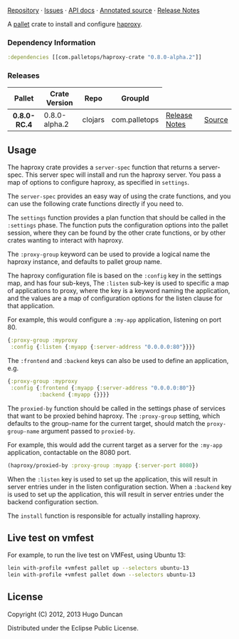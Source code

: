 [Repository](https://github.com/pallet/haproxy-crate) &#xb7;
[Issues](https://github.com/pallet/haproxy-crate/issues) &#xb7;
[API docs](http://palletops.com/haproxy-crate/0.8/api) &#xb7;
[Annotated source](http://palletops.com/haproxy-crate/0.8/annotated/uberdoc.html) &#xb7;
[Release Notes](https://github.com/pallet/haproxy-crate/blob/develop/ReleaseNotes.md)

A [pallet](http://palletops.com/) crate to install and configure
 [haproxy](http://haproxy.1wt.eu/).

### Dependency Information

```clj
:dependencies [[com.palletops/haproxy-crate "0.8.0-alpha.2"]]
```

### Releases

<table>
<thead>
  <tr><th>Pallet</th><th>Crate Version</th><th>Repo</th><th>GroupId</th></tr>
</thead>
<tbody>
  <tr>
    <th>0.8.0-RC.4</th>
    <td>0.8.0-alpha.2</td>
    <td>clojars</td>
    <td>com.palletops</td>
    <td><a href='https://github.com/pallet/haproxy-crate/blob/0.8.0-alpha.2/ReleaseNotes.md'>Release Notes</a></td>
    <td><a href='https://github.com/pallet/haproxy-crate/blob/0.8.0-alpha.2/'>Source</a></td>
  </tr>
</tbody>
</table>

## Usage

The haproxy crate provides a `server-spec` function that returns a
server-spec. This server spec will install and run the haproxy server.
You pass a map of options to configure haproxy, as specified in
`settings`.

The `server-spec` provides an easy way of using the crate functions, and you can
use the following crate functions directly if you need to.

The `settings` function provides a plan function that should be called
in the `:settings` phase.  The function puts the configuration options
into the pallet session, where they can be found by the other crate
functions, or by other crates wanting to interact with haproxy.

The `:proxy-group` keyword can be used to provide a logical name the
haproxy instance, and defaults to pallet group name.

The haproxy configuration file is based on the `:config` key in the
settings map, and has four sub-keys, The `:listen` sub-key is used to
specific a map of applications to proxy, where the key is a keyword
naming the application, and the values are a map of configuration
options for the listen clause for that application.

For example, this would configure a `:my-app` application, listening
on port 80.

```clj
{:proxy-group :myproxy
 :config {:listen {:myapp {:server-address "0.0.0.0:80"}}}}
```

The `:frontend` and `:backend` keys can also be used to define an
application, e.g.

```clj
{:proxy-group :myproxy
 :config {:frontend {:myapp {:server-address "0.0.0.0:80"}}
          :backend {:myapp {}}}}
```

The `proxied-by` function should be called in the settings phase of
services that want to be proxied behind haproxy.  The `:proxy-group`
setting, which defaults to the group-name for the current target,
should match the `proxy-group-name` argument passed to `proxied-by`.

For example, this would add the current target as a server for the
`:my-app` application, contactable on the 8080 port.

```clj
(haproxy/proxied-by :proxy-group :myapp {:server-port 8080})
```

When the `:listen` key is used to set up the application, this will
result in server entries under in the listen configuration section.
When a `:backend` key is used to set up the application, this will
result in server entries under the backend configuration section.

The `install` function is responsible for actually installing haproxy.

## Live test on vmfest

For example, to run the live test on VMFest, using Ubuntu 13:

```sh
lein with-profile +vmfest pallet up --selectors ubuntu-13
lein with-profile +vmfest pallet down --selectors ubuntu-13
```

## License

Copyright (C) 2012, 2013 Hugo Duncan

Distributed under the Eclipse Public License.
